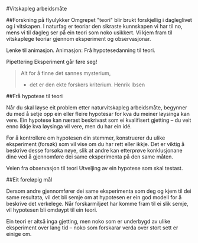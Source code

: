 #Vitskapleg arbeidsmåte

##Forskning på flyulykker
Omgrepet "teori" blir brukt forskjellig i dagleglivet og i vitskapen. I naturfag er teoriar den sikraste kunnskapen vi har til no, mens vi til dagleg ser på ein teori som noko usikkert. Vi kjem fram til vitskaplege teoriar gjennom eksperiment og observasjonar.


Lenke til animasjon.
Animasjon: Frå hypotesedanning til teori.
       
 
 
Pipettering
Eksperiment går føre seg!
 
 
 

> Alt for å finne det sannes mysterium,
> - det er den ekte forskers kriterium.
> Henrik Ibsen

##Frå hypotese til teori

Når du skal løyse eit problem etter naturvitskapleg arbeidsmåte, begynner du med å setje opp ein eller fleire hypotesar for kva du meiner løysinga kan vere. Ein hypotese kan nærast beskrivast som ei kvalifisert gjetting – du veit enno ikkje kva løysinga vil vere, men du har ein idé.

For å kontrollere om hypotesen din stemmer, konstruerer du ulike eksperiment (forsøk) som vil vise om du har rett eller ikkje. Det er viktig å beskrive desse forsøka nøye, slik at andre kan etterprøve konklusjonane dine ved å gjennomføre dei same eksperimenta på den same måten.

Veien fra observasjon til teori
Utveljing av ein hypotese som skal testast.
 
##Eit foreløpig mål

Dersom andre gjennomfører dei same eksperimenta som deg og kjem til dei same resultata, vil det bli semje om at hypotesen er ein god modell for å beskrive det verkelege. Når forskarmiljøet har komme fram til ei slik semje, vil hypotesen bli omdøypt til ein teori.

Ein teori er altså inga gjetting, men noko som er underbygd av ulike eksperiment over lang tid – noko som forskarar verda over stort sett er einige om.
